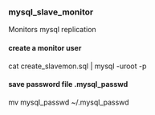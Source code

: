 ### mysql_slave_monitor
Monitors mysql replication 

#### create a monitor user
cat create_slavemon.sql | mysql -uroot -p

#### save password file .mysql_passwd
mv mysql_passwd ~/.mysql_passwd


